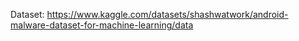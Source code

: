 Dataset: https://www.kaggle.com/datasets/shashwatwork/android-malware-dataset-for-machine-learning/data
